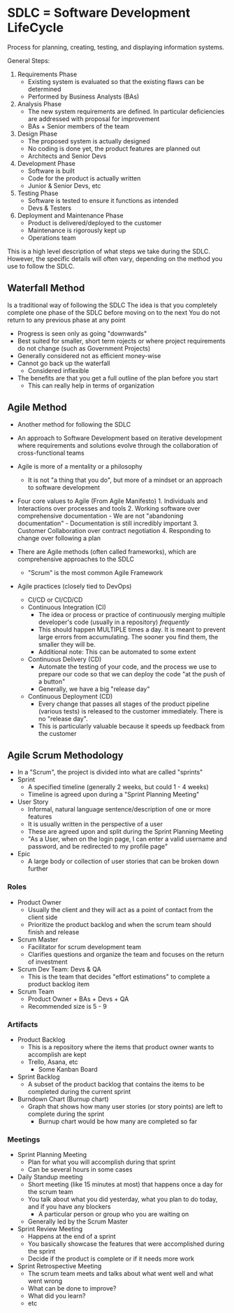 # SDLC = Software Development LifeCycle
Process for planning, creating, testing, and displaying information systems.

General Steps:
1. Requirements Phase
    - Existing system is evaluated so that the existing flaws can be determined
    - Performed by Business Analysts (BAs)
2. Analysis Phase
    - The new system requirements are defined. In particular deficiencies are addressed with proposal for improvement
    - BAs + Senior members of the team
3. Design Phase
    - The proposed system is actually designed
    - No coding is done yet, the product features are planned out
    - Architects and Senior Devs
4. Development Phase
    - Software is built
    - Code for the product is actually written
    - Junior & Senior Devs, etc
5. Testing Phase
    - Software is tested to ensure it functions as intended
    - Devs & Testers
6. Deployment and Maintenance Phase
    - Product is delivered/deployed to the customer
    - Maintenance is rigorously kept up
    - Operations team

This is a high level description of what steps we take during the SDLC. However, the specific details will often vary, depending on the method you use to follow the SDLC.

## Waterfall Method

Is a traditional way of following the SDLC
The idea is that you completely complete one phase of the SDLC before moving on to the next
You do not return to any previous phase at any point

- Progress is seen only as going "downwards"
- Best suited for smaller, short term rojects or where project requirements do not change (such as Government Projects)
- Generally considered not as efficient money-wise
- Cannot go back up the waterfall
  - Considered inflexible
- The benefits are that you get a full outline of the plan before you start
  - This can really help in terms of organization

## Agile Method

- Another method for following the SDLC
- An approach to Software Development based on iterative development where requirements and solutions evolve through the collaboration of cross-functional teams
- Agile is more of a mentality or a philosophy
  - It is not "a thing that you do", but more of a mindset or an approach to software development
- Four core values to Agile (From Agile Manifesto)
      1. Individuals and Interactions over processes and tools
      2. Working software over comprehensive documentation
            - We are not "abandoning documentation"
            - Documentation is still incredibly important
      3. Customer Collaboration over contract negotiation
      4. Responding to change over following a plan

- There are Agile methods (often called frameworks), which are comprehensive approaches to the SDLC
  - "Scrum" is the most common Agile Framework
- Agile practices (closely tied to DevOps)
  - CI/CD or CI/CD/CD
  - Continuous Integration (CI)
    - The idea or process or practice of continuously merging multiple developer's code (usually in a repository) *frequently*
    - This should happen MULTIPLE times a day. It is meant to prevent large errors from accumulating. The sooner you find them, the smaller they will be.
    - Additional note: This can be automated to some extent
  - Continuous Delivery (CD)
    - Automate the testing of your code, and the process we use to prepare our code so that we can deploy the code "at the push of a button"
    - Generally, we have a big "release day"
  - Continuous Deployment (CD)
    - Every change that passes all stages of the product pipeline (various tests) is released to the customer immediately. There is no "release day".
    - This is particularly valuable because it speeds up feedback from the customer

## Agile Scrum Methodology
- In a "Scrum", the project is divided into what are called "sprints"
- Sprint
  - A specified timeline (generally 2 weeks, but could 1 - 4 weeks)
  - Timeline is agreed upon during a "Sprint Planning Meeting"
- User Story
  - Informal, natural language sentence/description of one or more features
  - It is usually written in the perspective of a user
  - These are agreed upon and split during the Sprint Planning Meeting
  - "As a User, when on the login page, I can enter a valid username and password, and be redirected to my profile page"
- Epic
  - A large body or collection of user stories that can be broken down further

### Roles
- Product Owner
  - Usually the client and they will act as a point of contact from the client side
  - Prioritize the product backlog and when the scrum team should finish and release
- Scrum Master
  - Facilitator for scrum development team
  - Clarifies questions and organize the team and focuses on the return of investment
- Scrum Dev Team: Devs & QA
  - This is the team that decides "effort estimations" to complete a product backlog item
- Scrum Team
  - Product Owner + BAs + Devs + QA
  - Recommended size is 5 - 9

### Artifacts
- Product Backlog
  - This is a repository where the items that product owner wants to accomplish are kept
  - Trello, Asana, etc
    - Some Kanban Board
- Sprint Backlog
  - A subset of the product backlog that contains the items to be completed during the current sprint
- Burndown Chart (Burnup chart)
  - Graph that shows how many user stories (or story points) are left to complete during the sprint
    - Burnup chart would be how many are completed so far

### Meetings
- Sprint Planning Meeting
  - Plan for what you will accomplish during that sprint
  - Can be several hours in some cases
- Daily Standup meeting
  - Short meeting (like 15 minutes at most) that happens once a day for the scrum team
  - You talk about what you did yesterday, what you plan to do today, and if you have any blockers
    - A particular person or group who you are waiting on
  - Generally led by the Scrum Master
- Sprint Review Meeting
  - Happens at the end of a sprint
  - You basically showcase the features that were accomplished during the sprint
  - Decide if the product is complete or if it needs more work
- Sprint Retrospective Meeting
  - The scrum team meets and talks about what went well and what went wrong
  - What can be done to improve?
  - What did you learn?
  - etc
